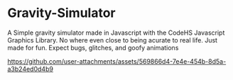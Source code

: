 # Gravity-Simulator
A Simple gravity simulator made in Javascript with the CodeHS Javascript Graphics Library. No where even close to being acurate to real life. Just made for fun. Expect bugs, glitches, and goofy animations


https://github.com/user-attachments/assets/569866d4-7e4e-454b-8d5a-a3b24ed0d4b9

